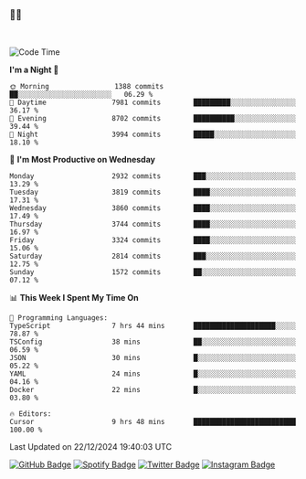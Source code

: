 ### 🤙🍺

<!-- <a href="https://github-readme-stats.vercel.app/api?username=hzak2xx&count_private=true&show_icons=true&theme=dracula">
  <img align="center" src="https://github-readme-stats.vercel.app/api?username=hzak2xx&count_private=true&show_icons=true&theme=dracula" />
</a>
</br> -->
</br>

<!--START_SECTION:waka-->
![Code Time](http://img.shields.io/badge/Code%20Time-3%2C669%20hrs%2044%20mins-blue)

**I'm a Night 🦉** 

```text
🌞 Morning                1388 commits        ██░░░░░░░░░░░░░░░░░░░░░░░   06.29 % 
🌆 Daytime                7981 commits        █████████░░░░░░░░░░░░░░░░   36.17 % 
🌃 Evening                8702 commits        ██████████░░░░░░░░░░░░░░░   39.44 % 
🌙 Night                  3994 commits        █████░░░░░░░░░░░░░░░░░░░░   18.10 % 
```
📅 **I'm Most Productive on Wednesday** 

```text
Monday                   2932 commits        ███░░░░░░░░░░░░░░░░░░░░░░   13.29 % 
Tuesday                  3819 commits        ████░░░░░░░░░░░░░░░░░░░░░   17.31 % 
Wednesday                3860 commits        ████░░░░░░░░░░░░░░░░░░░░░   17.49 % 
Thursday                 3744 commits        ████░░░░░░░░░░░░░░░░░░░░░   16.97 % 
Friday                   3324 commits        ████░░░░░░░░░░░░░░░░░░░░░   15.06 % 
Saturday                 2814 commits        ███░░░░░░░░░░░░░░░░░░░░░░   12.75 % 
Sunday                   1572 commits        ██░░░░░░░░░░░░░░░░░░░░░░░   07.12 % 
```


📊 **This Week I Spent My Time On** 

```text
💬 Programming Languages: 
TypeScript               7 hrs 44 mins       ████████████████████░░░░░   78.87 % 
TSConfig                 38 mins             ██░░░░░░░░░░░░░░░░░░░░░░░   06.59 % 
JSON                     30 mins             █░░░░░░░░░░░░░░░░░░░░░░░░   05.22 % 
YAML                     24 mins             █░░░░░░░░░░░░░░░░░░░░░░░░   04.16 % 
Docker                   22 mins             █░░░░░░░░░░░░░░░░░░░░░░░░   03.80 % 

🔥 Editors: 
Cursor                   9 hrs 48 mins       █████████████████████████   100.00 % 
```


 Last Updated on 22/12/2024 19:40:03 UTC
<!--END_SECTION:waka-->

[![GitHub Badge](https://img.shields.io/badge/GitHub-100000?style=for-the-badge&logo=github&logoColor=white)](https://github.com/hzak2xx)
[![Spotify Badge](https://img.shields.io/badge/Spotify-1ED760?&style=for-the-badge&logo=spotify&logoColor=white)](https://open.spotify.com/user/uf90s6sbbh75a1mt44clkhkvf)
[![Twitter Badge](https://img.shields.io/badge/Twitter-1DA1F2?style=for-the-badge&logo=twitter&logoColor=white)](https://twitter.com/hzak2xx)
[![Instagram Badge](https://img.shields.io/badge/Instagram-E4405F?style=for-the-badge&logo=instagram&logoColor=white)](https://www.instagram.com/hzak2xx/)
